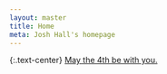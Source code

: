 ```yaml
---
layout: master
title: Home
meta: Josh Hall's homepage
---
```

{:.text-center}
[May the 4th be with you.](starfield)